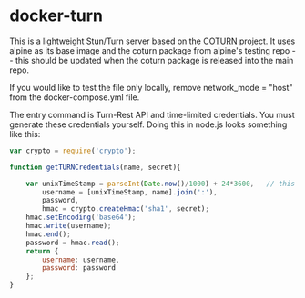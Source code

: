 # docker-turn
This is a lightweight Stun/Turn server based on the [COTURN](https://github.com/coturn/coturn) project.
It uses alpine as its base image and the coturn package from alpine's
testing repo -- this should be updated when the coturn package is
released into the main repo.

If you would like to test the file only locally, remove network_mode = "host"
from the docker-compose.yml file.

The entry command is Turn-Rest API and time-limited credentials. You must
generate these credentials yourself. Doing this in node.js looks something
like this:

```javascript
var crypto = require('crypto');

function getTURNCredentials(name, secret){    

    var unixTimeStamp = parseInt(Date.now()/1000) + 24*3600,   // this credential would be valid for the next 24 hours
        username = [unixTimeStamp, name].join(':'),
        password,
        hmac = crypto.createHmac('sha1', secret);
    hmac.setEncoding('base64');
    hmac.write(username);
    hmac.end();
    password = hmac.read();
    return {
        username: username,
        password: password
    };
}
```
